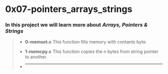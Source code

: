 # 0x07-pointers_arrays_strings

### In this project we will learn more about ***Arrays, Pointers & Strings***

> - **0-memset.c** This function fills memory with contants byte.
>
> - **1-memcpy.c** This function copies the n bytes from string pointer to another.
>
> - ****
